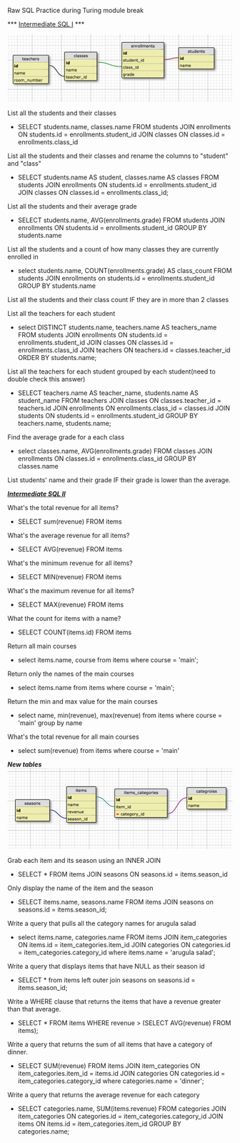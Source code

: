 Raw SQL Practice during Turing module break

*** [Intermediate SQL I](https://gist.github.com/case-eee/5affe7fd452336cef2c88121e8d49f5d)  ***

![alt tag](sql_table_1.png)

List all the students and their classes
* SELECT students.name, classes.name FROM students JOIN enrollments ON students.id = enrollments.student_id JOIN classes ON classes.id = enrollments.class_id

List all the students and their classes and rename the columns to "student" and "class"
* SELECT students.name AS student, classes.name AS classes FROM students JOIN enrollments ON students.id = enrollments.student_id JOIN classes ON classes.id = enrollments.class_id;

List all the students and their average grade
* SELECT students.name, AVG(enrollments.grade) FROM students JOIN enrollments ON students.id = enrollments.student_id GROUP BY students.name

List all the students and a count of how many classes they are currently enrolled in
* select students.name, COUNT(enrollments.grade) AS class_count FROM students JOIN enrollments on students.id = enrollments.student_id GROUP BY students.name

List all the students and their class count IF they are in more than 2 classes

List all the teachers for each student
* select DISTINCT  students.name, teachers.name AS teachers_name  FROM students JOIN enrollments ON students.id = enrollments.student_id JOIN classes ON classes.id = enrollments.class_id JOIN teachers ON teachers.id = classes.teacher_id ORDER BY students.name;

List all the teachers for each student grouped by each student(need to double check this answer)
* SELECT teachers.name AS teacher_name, students.name AS student_name FROM teachers JOIN classes ON classes.teacher_id = teachers.id JOIN enrollments ON enrollments.class_id = classes.id JOIN students ON students.id = enrollments.student_id GROUP BY teachers.name, students.name;

Find the average grade for a each class
* select classes.name, AVG(enrollments.grade) FROM classes JOIN enrollments ON classes.id = enrollments.class_id GROUP BY classes.name

List students' name and their grade IF their grade is lower than the average.

***[Intermediate SQL II](https://github.com/turingschool/lesson_plans/blob/master/ruby_03-professional_rails_applications/intermediate_sql.md)***

What's the total revenue for all items?
* SELECT sum(revenue) FROM items

What's the average revenue for all items?
* SELECT  AVG(revenue) FROM items

What's the minimum revenue for all items?
* SELECT  MIN(revenue) FROM items

What's the maximum revenue for all items?
* SELECT  MAX(revenue) FROM items

What the count for items with a name?
* SELECT COUNT(items.id) FROM items

Return all main courses
* select items.name, course from items where course = 'main';

Return only the names of the main courses
* select items.name from items where course = 'main';

Return the min and max value for the main courses
* select name, min(revenue), max(revenue) from items where course = 'main' group by name

What's the total revenue for all main courses
* select sum(revenue) from items where course = 'main'

***New tables***
![alt tag](sql_table.png)

Grab each item and its season using an INNER JOIN
* SELECT * FROM items JOIN seasons ON seasons.id = items.season_id

Only display the name of the item and the season
* SELECT items.name, seasons.name FROM items JOIN seasons on seasons.id = items.season_id;

Write a query that pulls all the category names for arugula salad
* select items.name, categories.name FROM items JOIN item_categories  ON items.id = item_categories.item_id JOIN categories ON categories.id = item_categories.category_id
where items.name = 'arugula salad';

Write a query that displays items that have NULL as their season id
* SELECT * from items left outer join seasons on seasons.id = items.season_id;

Write a WHERE clause that returns the items that have a revenue greater than that average.
* SELECT * FROM items WHERE revenue > (SELECT AVG(revenue) FROM items);

Write a query that returns the sum of all items that have a category of dinner.
 * SELECT SUM(revenue) FROM items JOIN item_categories ON item_categories.item_id = items.id JOIN categories ON categories.id = item_categories.category_id where categories.name = 'dinner';

Write a query that returns the average revenue for each category
* SELECT categories.name, SUM(items.revenue) FROM  categories JOIN item_categories ON categories.id = item_categories.category_id JOIN items ON items.id = item_categories.item_id GROUP BY categories.name;
